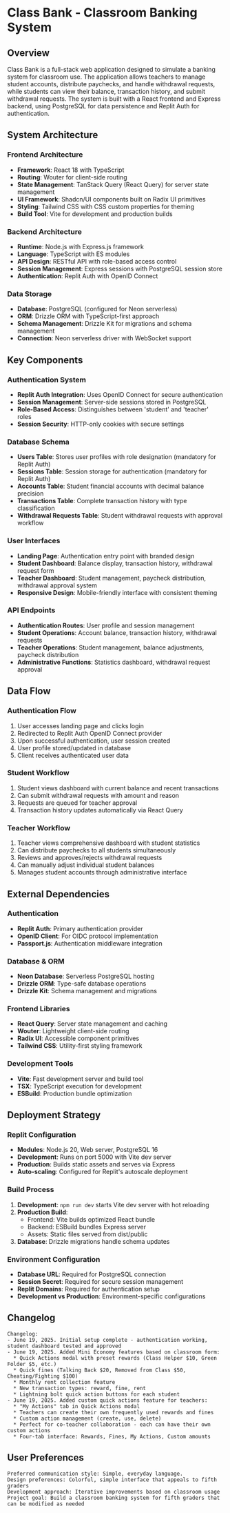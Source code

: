 # Class Bank - Classroom Banking System

## Overview

Class Bank is a full-stack web application designed to simulate a banking system for classroom use. The application allows teachers to manage student accounts, distribute paychecks, and handle withdrawal requests, while students can view their balance, transaction history, and submit withdrawal requests. The system is built with a React frontend and Express backend, using PostgreSQL for data persistence and Replit Auth for authentication.

## System Architecture

### Frontend Architecture
- **Framework**: React 18 with TypeScript
- **Routing**: Wouter for client-side routing
- **State Management**: TanStack Query (React Query) for server state management
- **UI Framework**: Shadcn/UI components built on Radix UI primitives
- **Styling**: Tailwind CSS with CSS custom properties for theming
- **Build Tool**: Vite for development and production builds

### Backend Architecture
- **Runtime**: Node.js with Express.js framework
- **Language**: TypeScript with ES modules
- **API Design**: RESTful API with role-based access control
- **Session Management**: Express sessions with PostgreSQL session store
- **Authentication**: Replit Auth with OpenID Connect

### Data Storage
- **Database**: PostgreSQL (configured for Neon serverless)
- **ORM**: Drizzle ORM with TypeScript-first approach
- **Schema Management**: Drizzle Kit for migrations and schema management
- **Connection**: Neon serverless driver with WebSocket support

## Key Components

### Authentication System
- **Replit Auth Integration**: Uses OpenID Connect for secure authentication
- **Session Management**: Server-side sessions stored in PostgreSQL
- **Role-Based Access**: Distinguishes between 'student' and 'teacher' roles
- **Session Security**: HTTP-only cookies with secure settings

### Database Schema
- **Users Table**: Stores user profiles with role designation (mandatory for Replit Auth)
- **Sessions Table**: Session storage for authentication (mandatory for Replit Auth)
- **Accounts Table**: Student financial accounts with decimal balance precision
- **Transactions Table**: Complete transaction history with type classification
- **Withdrawal Requests Table**: Student withdrawal requests with approval workflow

### User Interfaces
- **Landing Page**: Authentication entry point with branded design
- **Student Dashboard**: Balance display, transaction history, withdrawal request form
- **Teacher Dashboard**: Student management, paycheck distribution, withdrawal approval system
- **Responsive Design**: Mobile-friendly interface with consistent theming

### API Endpoints
- **Authentication Routes**: User profile and session management
- **Student Operations**: Account balance, transaction history, withdrawal requests
- **Teacher Operations**: Student management, balance adjustments, paycheck distribution
- **Administrative Functions**: Statistics dashboard, withdrawal request approval

## Data Flow

### Authentication Flow
1. User accesses landing page and clicks login
2. Redirected to Replit Auth OpenID Connect provider
3. Upon successful authentication, user session created
4. User profile stored/updated in database
5. Client receives authenticated user data

### Student Workflow
1. Student views dashboard with current balance and recent transactions
2. Can submit withdrawal requests with amount and reason
3. Requests are queued for teacher approval
4. Transaction history updates automatically via React Query

### Teacher Workflow
1. Teacher views comprehensive dashboard with student statistics
2. Can distribute paychecks to all students simultaneously
3. Reviews and approves/rejects withdrawal requests
4. Can manually adjust individual student balances
5. Manages student accounts through administrative interface

## External Dependencies

### Authentication
- **Replit Auth**: Primary authentication provider
- **OpenID Client**: For OIDC protocol implementation
- **Passport.js**: Authentication middleware integration

### Database & ORM
- **Neon Database**: Serverless PostgreSQL hosting
- **Drizzle ORM**: Type-safe database operations
- **Drizzle Kit**: Schema management and migrations

### Frontend Libraries
- **React Query**: Server state management and caching
- **Wouter**: Lightweight client-side routing
- **Radix UI**: Accessible component primitives
- **Tailwind CSS**: Utility-first styling framework

### Development Tools
- **Vite**: Fast development server and build tool
- **TSX**: TypeScript execution for development
- **ESBuild**: Production bundle optimization

## Deployment Strategy

### Replit Configuration
- **Modules**: Node.js 20, Web server, PostgreSQL 16
- **Development**: Runs on port 5000 with Vite dev server
- **Production**: Builds static assets and serves via Express
- **Auto-scaling**: Configured for Replit's autoscale deployment

### Build Process
1. **Development**: `npm run dev` starts Vite dev server with hot reloading
2. **Production Build**: 
   - Frontend: Vite builds optimized React bundle
   - Backend: ESBuild bundles Express server
   - Assets: Static files served from dist/public
3. **Database**: Drizzle migrations handle schema updates

### Environment Configuration
- **Database URL**: Required for PostgreSQL connection
- **Session Secret**: Required for secure session management
- **Replit Domains**: Required for authentication setup
- **Development vs Production**: Environment-specific configurations

## Changelog

```
Changelog:
- June 19, 2025. Initial setup complete - authentication working, student dashboard tested and approved
- June 19, 2025. Added Mini Economy features based on classroom form:
  * Quick Actions modal with preset rewards (Class Helper $10, Green Folder $5, etc.)
  * Quick fines (Talking Back $20, Removed from Class $50, Cheating/Fighting $100)
  * Monthly rent collection feature
  * New transaction types: reward, fine, rent
  * Lightning bolt quick action buttons for each student
- June 19, 2025. Added custom quick actions feature for teachers:
  * "My Actions" tab in Quick Actions modal
  * Teachers can create their own frequently used rewards and fines
  * Custom action management (create, use, delete)
  * Perfect for co-teacher collaboration - each can have their own custom actions
  * Four-tab interface: Rewards, Fines, My Actions, Custom amounts
```

## User Preferences

```
Preferred communication style: Simple, everyday language.
Design preferences: Colorful, simple interface that appeals to fifth graders
Development approach: Iterative improvements based on classroom usage
Project goal: Build a classroom banking system for fifth graders that can be modified as needed
```